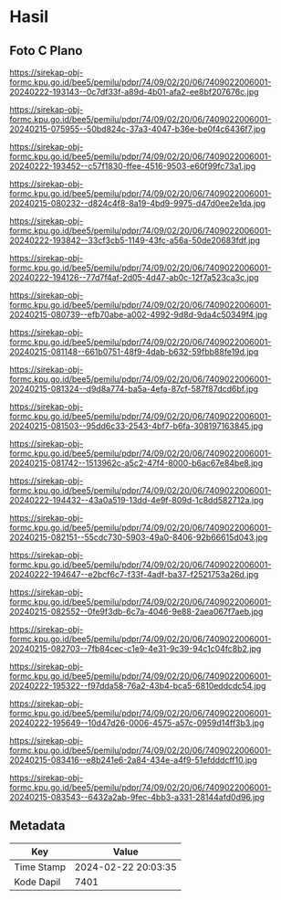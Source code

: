 # Hasil

## Foto C Plano

https://sirekap-obj-formc.kpu.go.id/bee5/pemilu/pdpr/74/09/02/20/06/7409022006001-20240222-193143--0c7df33f-a89d-4b01-afa2-ee8bf207676c.jpg

https://sirekap-obj-formc.kpu.go.id/bee5/pemilu/pdpr/74/09/02/20/06/7409022006001-20240215-075955--50bd824c-37a3-4047-b36e-be0f4c6436f7.jpg

https://sirekap-obj-formc.kpu.go.id/bee5/pemilu/pdpr/74/09/02/20/06/7409022006001-20240222-193452--c57f1830-ffee-4516-9503-e60f99fc73a1.jpg

https://sirekap-obj-formc.kpu.go.id/bee5/pemilu/pdpr/74/09/02/20/06/7409022006001-20240215-080232--d824c4f8-8a19-4bd9-9975-d47d0ee2e1da.jpg

https://sirekap-obj-formc.kpu.go.id/bee5/pemilu/pdpr/74/09/02/20/06/7409022006001-20240222-193842--33cf3cb5-1149-43fc-a56a-50de20683fdf.jpg

https://sirekap-obj-formc.kpu.go.id/bee5/pemilu/pdpr/74/09/02/20/06/7409022006001-20240222-194126--77d7f4af-2d05-4d47-ab0c-12f7a523ca3c.jpg

https://sirekap-obj-formc.kpu.go.id/bee5/pemilu/pdpr/74/09/02/20/06/7409022006001-20240215-080739--efb70abe-a002-4992-9d8d-9da4c50349f4.jpg

https://sirekap-obj-formc.kpu.go.id/bee5/pemilu/pdpr/74/09/02/20/06/7409022006001-20240215-081148--661b0751-48f9-4dab-b632-59fbb88fe19d.jpg

https://sirekap-obj-formc.kpu.go.id/bee5/pemilu/pdpr/74/09/02/20/06/7409022006001-20240215-081324--d9d8a774-ba5a-4efa-87cf-587f87dcd6bf.jpg

https://sirekap-obj-formc.kpu.go.id/bee5/pemilu/pdpr/74/09/02/20/06/7409022006001-20240215-081503--95dd6c33-2543-4bf7-b6fa-308197163845.jpg

https://sirekap-obj-formc.kpu.go.id/bee5/pemilu/pdpr/74/09/02/20/06/7409022006001-20240215-081742--1513962c-a5c2-47f4-8000-b6ac67e84be8.jpg

https://sirekap-obj-formc.kpu.go.id/bee5/pemilu/pdpr/74/09/02/20/06/7409022006001-20240222-194432--43a0a519-13dd-4e9f-809d-1c8dd582712a.jpg

https://sirekap-obj-formc.kpu.go.id/bee5/pemilu/pdpr/74/09/02/20/06/7409022006001-20240215-082151--55cdc730-5903-49a0-8406-92b66615d043.jpg

https://sirekap-obj-formc.kpu.go.id/bee5/pemilu/pdpr/74/09/02/20/06/7409022006001-20240222-194647--e2bcf6c7-f33f-4adf-ba37-f2521753a26d.jpg

https://sirekap-obj-formc.kpu.go.id/bee5/pemilu/pdpr/74/09/02/20/06/7409022006001-20240215-082552--0fe9f3db-6c7a-4046-9e88-2aea067f7aeb.jpg

https://sirekap-obj-formc.kpu.go.id/bee5/pemilu/pdpr/74/09/02/20/06/7409022006001-20240215-082703--7fb84cec-c1e9-4e31-9c39-94c1c04fc8b2.jpg

https://sirekap-obj-formc.kpu.go.id/bee5/pemilu/pdpr/74/09/02/20/06/7409022006001-20240222-195322--f97dda58-76a2-43b4-bca5-6810eddcdc54.jpg

https://sirekap-obj-formc.kpu.go.id/bee5/pemilu/pdpr/74/09/02/20/06/7409022006001-20240222-195649--10d47d26-0006-4575-a57c-0959d14ff3b3.jpg

https://sirekap-obj-formc.kpu.go.id/bee5/pemilu/pdpr/74/09/02/20/06/7409022006001-20240215-083416--e8b241e6-2a84-434e-a4f9-51efdddcff10.jpg

https://sirekap-obj-formc.kpu.go.id/bee5/pemilu/pdpr/74/09/02/20/06/7409022006001-20240215-083543--6432a2ab-9fec-4bb3-a331-28144afd0d96.jpg


## Metadata

| Key        | Value               |
| ---------- | ------------------- |
| Time Stamp | 2024-02-22 20:03:35 |
| Kode Dapil | 7401                |



